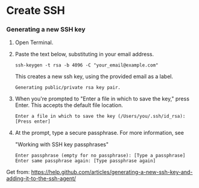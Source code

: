 # Create SSH

### Generating a new SSH key

1. Open Terminal.

2. Paste the text below, substituting in your email address.

   ```
   ssh-keygen -t rsa -b 4096 -C "your_email@example.com"
   ```

   This creates a new ssh key, using the provided email as a label.

   ```
   Generating public/private rsa key pair.
   ```

3. When you're prompted to "Enter a file in which to save the key," press Enter. This accepts the default file location.

   ```
   Enter a file in which to save the key (/Users/you/.ssh/id_rsa): [Press enter]
   ```

4. At the prompt, type a secure passphrase. For more information, see

    

   "Working with SSH key passphrases"

   ```
   Enter passphrase (empty for no passphrase): [Type a passphrase]
   Enter same passphrase again: [Type passphrase again]
   ```

Get from: https://help.github.com/articles/generating-a-new-ssh-key-and-adding-it-to-the-ssh-agent/